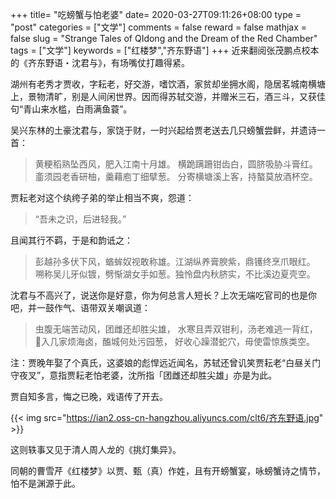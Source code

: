 +++
title= "吃螃蟹与怕老婆"
date= 2020-03-27T09:11:26+08:00
type = "post"
categories = ["文学"]
comments = false
reward = false
mathjax = false
slug = "Strange Tales of QIdong and the Dream of the Red Chamber"
tags = ["文学"]
keywords = ["红楼梦","齐东野语"]
+++
近来翻阅张茂鹏点校本的《齐东野语・沈君与》，有场嘴仗打趣得紧。

湖州有老秀才贾收，字耘老，好交游，嗜饮酒，家贫却坐拥水阁，隐居茗城南横塘上，景物清旷，别是人间闲世界。因而得苏轼交游，并赠米三石，酒三斗，又获佳句“青山来水槛，白雨满鱼蓑”。

吴兴东林的土豪沈君与，家饶于财，一时兴起给贾老送去几只螃蟹尝鲜，并遗诗一首：
<!--more-->

>黄粳稻熟坠西风，肥入江南十月雄。
>横跪蹒跚钳齿白，圆脐吸胁斗膏红。
>齑须园老香研柚，羹藉庖丁细擘葱。
>分寄横塘溪上客，持螯莫放酒杯空。

贾耘老对这个纨绔子弟的举止相当不爽，怨道：

>“吾未之识，后进轻我。”

且闻其行不羁，于是和韵诋之：

>彭越孙多伏下风，蝤蛑奴视敢称雄。江湖纵养膏腴紫，鼎镬终烹爪眼红。
>嗍称吴儿牙似镀，劈惭湖女手如葱。独怜盘内秋脐实，不比溪边夏壳空。

沈君与不高兴了，说送你是好意，你为何总言人短长？上次无端吃官司的也是你吧，并一鼓作气、语带双关嘲讽道：

>虫腹无端苦动风，团雌还却胜尖雄，
>水寒且弄双钳利，汤老难逃一背红，
>𧌊入几家烦海卤，醢城何处污园葱，
>好收心躁潜蛇穴，毋使雷惊族类空。

注：贾晚年娶了个真氏，这婆娘的彪悍远近闻名，苏轼还曾讥笑贾耘老“白昼关门守夜叉”，意指贾耘老怕老婆，沈所指「团雌还却胜尖雄」亦是为此。

贾自知多言，悔之已晚，戏语传了开去。

{{< img src="https://ian2.oss-cn-hangzhou.aliyuncs.com/clt6/齐东野语.jpg" >}}

这则轶事又见于清人周人龙的《挑灯集异》。

同朝的曹雪芹《红楼梦》以贾、甄（真）作姓，且有开螃蟹宴，咏螃蟹诗之情节，怕不是渊源于此。
